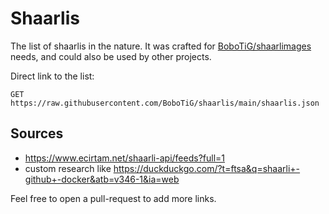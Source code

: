# Shaarlis

The list of shaarlis in the nature.
It was crafted for [BoboTiG/shaarlimages](https://github.com/BoboTiG/shaarlimages) needs, and could also be used by other projects.

Direct link to the list:

```http
GET https://raw.githubusercontent.com/BoboTiG/shaarlis/main/shaarlis.json
```

## Sources

- https://www.ecirtam.net/shaarli-api/feeds?full=1
- custom research like https://duckduckgo.com/?t=ftsa&q=shaarli+-github+-docker&atb=v346-1&ia=web

Feel free to open a pull-request to add more links.
